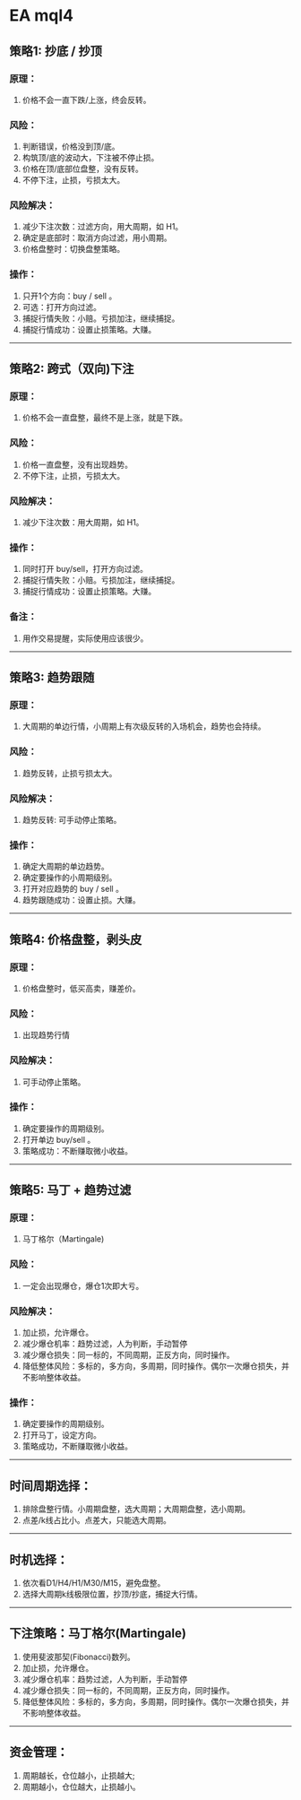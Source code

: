 # EA mql4 

## 策略1: 抄底 / 抄顶
### 原理：
1. 价格不会一直下跌/上涨，终会反转。
### 风险：
1. 判断错误，价格没到顶/底。
2. 构筑顶/底的波动大，下注被不停止损。
3. 价格在顶/底部位盘整，没有反转。
4. 不停下注，止损，亏损太大。
### 风险解决：
1. 减少下注次数：过滤方向，用大周期，如 H1。
2. 确定是底部时：取消方向过滤，用小周期。
3. 价格盘整时：切换盘整策略。
### 操作：
1. 只开1个方向：buy / sell 。
2. 可选：打开方向过滤。
3. 捕捉行情失败：小赔。亏损加注，继续捕捉。
4. 捕捉行情成功：设置止损策略。大赚。
---
## 策略2: 跨式（双向)下注
### 原理：
1. 价格不会一直盘整，最终不是上涨，就是下跌。
### 风险：
1. 价格一直盘整，没有出现趋势。
2. 不停下注，止损，亏损太大。
### 风险解决：
1. 减少下注次数：用大周期，如 H1。
### 操作：
1. 同时打开 buy/sell，打开方向过滤。
2. 捕捉行情失败：小赔。亏损加注，继续捕捉。
3. 捕捉行情成功：设置止损策略。大赚。
### 备注：
1. 用作交易提醒，实际使用应该很少。
---
## 策略3: 趋势跟随
### 原理：
1. 大周期的单边行情，小周期上有次级反转的入场机会，趋势也会持续。
### 风险：
1. 趋势反转，止损亏损太大。
### 风险解决：
1. 趋势反转: 可手动停止策略。
### 操作：
1. 确定大周期的单边趋势。
2. 确定要操作的小周期级别。
3. 打开对应趋势的 buy / sell 。
4. 趋势跟随成功：设置止损。大赚。
---
## 策略4: 价格盘整，剥头皮
### 原理：
1. 价格盘整时，低买高卖，赚差价。
### 风险：
1. 出现趋势行情
### 风险解决：
1. 可手动停止策略。
### 操作：
1. 确定要操作的周期级别。
2. 打开单边 buy/sell 。
3. 策略成功：不断赚取微小收益。
---
## 策略5: 马丁 + 趋势过滤
### 原理：
1. 马丁格尔（Martingale)
### 风险：
1. 一定会出现爆仓，爆仓1次即大亏。
### 风险解决：
1. 加止损，允许爆仓。
2. 减少爆仓机率：趋势过滤，人为判断，手动暂停
2. 减少爆仓损失：同一标的，不同周期，正反方向，同时操作。
3. 降低整体风险：多标的，多方向，多周期，同时操作。偶尔一次爆仓损失，并不影响整体收益。
### 操作：
1. 确定要操作的周期级别。
2. 打开马丁，设定方向。
3. 策略成功，不断赚取微小收益。
---
## 时间周期选择：
1. 排除盘整行情。小周期盘整，选大周期；大周期盘整，选小周期。
2. 点差/k线占比小。点差大，只能选大周期。
---
## 时机选择：
1. 依次看D1/H4/H1/M30/M15，避免盘整。
2. 选择大周期k线极限位置，抄顶/抄底，捕捉大行情。
---
## 下注策略：马丁格尔(Martingale)
1. 使用斐波那契(Fibonacci)数列。
2. 加止损，允许爆仓。
3. 减少爆仓机率：趋势过滤，人为判断，手动暂停
4. 减少爆仓损失：同一标的，不同周期，正反方向，同时操作。
5. 降低整体风险：多标的，多方向，多周期，同时操作。偶尔一次爆仓损失，并不影响整体收益。
---
## 资金管理：
1. 周期越长，仓位越小，止损越大;
2. 周期越小，仓位越大，止损越小。
